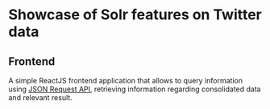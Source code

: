 # Showcase of Solr features on Twitter data

## Frontend

A simple ReactJS frontend application that allows to query information using [JSON Request API](https://lucene.apache.org/solr/guide/7_1/json-request-api.html), retrieving information regarding
consolidated data and relevant result.
